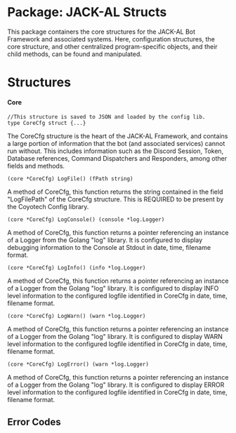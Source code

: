 # Package: JACK-AL Structs

This package containers the core structures for the JACK-AL Bot Framework and associated systems. Here, configuration structures, the core structure, and other centralized program-specific objects, and their child methods, can be found and manipulated.
<br>

# Structures
#### Core
<pre>
<code>//This structure is saved to JSON and loaded by the config lib.
type CoreCfg struct {...}</code>
</pre>
The CoreCfg structure is the heart of the JACK-AL Framework, and contains a large portion of information that the bot (and associated services) cannot run without. This includes information such as the Discord Session, Token, Database references, Command Dispatchers and Responders, among other fields and methods.
<pre>
<code>(core *CoreCfg) LogFile() (fPath string)</code>
</pre> 
A method of CoreCfg, this function returns the string contained in the field "LogFilePath" of the CoreCfg structure. This is REQUIRED to be present by the Coyotech Config library.
<pre>
<code>(core *CoreCfg) LogConsole() (console *log.Logger)</code>
</pre>
A method of CoreCfg, this function returns a pointer referencing an instance of a Logger from the Golang "log" library. It is configured to display debugging information to the Console at Stdout in date, time, filename format.
<pre>
<code>(core *CoreCfg) LogInfo() (info *log.Logger)</code>
</pre> 
A method of CoreCfg, this function returns a pointer referencing an instance of a Logger from the Golang "log" library. It is configured to display INFO level information to the configured logfile identified in CoreCfg in date, time, filename format.
<pre>
<code>(core *CoreCfg) LogWarn() (warn *log.Logger)</code>
</pre>
A method of CoreCfg, this function returns a pointer referencing an instance of a Logger from the Golang "log" library. It is configured to display WARN level information to the configured logfile identified in CoreCfg in date, time, filename format.
<pre>
<code>(core *CoreCfg) LogError() (warn *log.Logger)</code>
</pre>
A method of CoreCfg, this function returns a pointer referencing an instance of a Logger from the Golang "log" library. It is configured to display ERROR level information to the configured logfile identified in CoreCfg in date, time, filename format.

Error Codes
-
